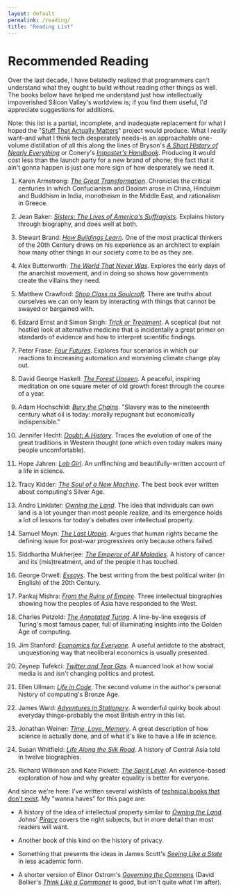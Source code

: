 ```yaml
---
layout: default
permalink: /reading/
title: "Reading List"
---
```

# Recommended Reading

Over the last decade,
I have belatedly realized that programmers can't understand what they ought to build
without reading other things as well.
The books below have helped me understand
just how intellectually impoverished Silicon Valley's worldview is;
if you find them useful,
I'd appreciate suggestions for additions.

Note: this list is a partial, incomplete, and inadequate replacement for
what I hoped the "[Stuff That Actually Matters][stam]" project would produce.
What I *really* want–and what I think tech desperately needs–is
an approachable one-volume distillation of all this
along the lines of Bryson's *[A Short History of Nearly Everything][everything]*
or Conery's *[Imposter's Handbook][imposters]*.
Producing it would cost less than the launch party for a new brand of phone;
the fact that it ain't gonna happen is just one more sign of how desperately we need it.

1. Karen Armstrong: *[The Great Transformation][great-transformation]*.
   Chronicles the critical centuries in which Confucianism and Daoism arose in China,
   Hinduism and Buddhism in India,
   monotheism in the Middle East,
   and rationalism in Greece.

1. Jean Baker: *[Sisters: The Lives of America's Suffragists][sisters]*.
   Explains history through biography,
   and does well at both.

1. Stewart Brand: *[How Buildings Learn][hbl]*.
   One of the most practical thinkers of the 20th Century draws on his experience as an architect
   to explain how many other things in our society come to be as they are.

1. Alex Butterworth: *[The World That Never Was][anarchists]*.
   Explores the early days of the anarchist movement,
   and in doing so shows how governments create the villains they need.

1. Matthew Crawford: *[Shop Class as Soulcraft][shop-class]*.
   There are truths about ourselves we can only learn
   by interacting with things that cannot be swayed or bargained with.

1. Edzard Ernst and Simon Singh: *[Trick or Treatment][trick-treatment]*.
   A sceptical (but not hostile) look at alternative medicine
   that is incidentally a great primer on standards of evidence
   and how to interpret scientific findings.

1. Peter Frase: *[Four Futures][four-futures]*.
   Explores four scenarios in which our reactions to increasing automation and worsening climate change
   play out.

1. David George Haskell: *[The Forest Unseen][forest-unseen]*.
   A peaceful, inspiring meditation on one square meter of old growth forest
   through the course of a year.

1. Adam Hochschild: *[Bury the Chains][chains]*.
   "Slavery was to the nineteenth century what oil is today:
   morally repugnant but economically indispensible."

1. Jennifer Hecht: *[Doubt: A History][doubt]*.
   Traces the evolution of one of the great traditions in Western thought
   (one which even today makes many people uncomfortable).

1. Hope Jahren: *[Lab Girl][lab-girl]*.
   An unflinching and beautifully-written account of a life in science. 

1. Tracy Kidder: *[The Soul of a New Machine][soul-machine]*.
   The best book ever written about computing's Silver Age.

1. Andro Linklater: *[Owning the Land][owning-land]*.
   The idea that individuals can own land is a lot younger than most people realize,
   and its emergence holds a lot of lessons for today's debates over intellectual property.

1. Samuel Moyn: *[The Last Utopia][last-utopia]*.
   Argues that human rights became the defining issue for post-war progressives
   only because others failed.

1. Siddhartha Mukherjee: *[The Emperor of All Maladies][emperor-maladies]*.
   A history of cancer and its (mis)treatment,
   and of the people it has touched.

1. George Orwell: *[Essays][orwell]*.
   The best writing from the best political writer (in English) of the 20th Century.

1. Pankaj Mishra: *[From the Ruins of Empire][empire]*.
   Three intellectual biographies showing how the peoples of Asia have responded to the West.

1. Charles Petzold: *[The Annotated Turing][annotated-turing]*.
   A line-by-line exegesis of Turing's most famous paper,
   full of illuminating insights into the Golden Age of computing.

1. Jim Stanford: *[Economics for Everyone][economics-everyone]*.
   A useful antidote to the abstract, unquestioning way that neoliberal economics is usually presented.

1. Zeynep Tufekci: *[Twitter and Tear Gas][twitter-tear-gas]*.
   A nuanced look at how social media is and isn't changing politics and protest.

1. Ellen Ullman: *[Life in Code][life-code]*.
   The second volume in the author's personal history of computing's Bronze Age.

1. James Ward: *[Adventures in Stationery][stationery]*.
   A wonderful quirky book about everyday things–probably the most British entry in this list.

1. Jonathan Weiner: *[Time, Love, Memory][tlm]*.
   A great description of how science is actually done,
   and of what it's like to have a life in science.

1. Susan Whitfield: *[Life Along the Silk Road][silk-road]*.
   A history of Central Asia told in twelve biographies.

1. Richard Wilkinson and Kate Pickett: *[The Spirit Level][spirit-level]*.
   An evidence-based exploration of how and why greater equality is better for everyone.

And since we're here:
I've written several wishlists of [technical books that don't exist][not-on-the-shelves].
My "wanna haves" for this page are:

- A history of the idea of intellectual property similar to *[Owning the Land][owning-land]*.
  Johns' *[Piracy](https://www.amazon.com/Piracy-Intellectual-Property-Gutenberg-Gates/dp/0226401197/)*
  covers the right subjects,
  but in more detail than most readers will want.

- Another book of this kind on the history of privacy.

- Something that presents the ideas in James Scott's *[Seeing Like a State][seeing-like-state]*
  in less academic form.

- A shorter version of Elinor Ostrom's *[Governing the Commons][governing-commons]*
  (David Bollier's *[Think Like a Commoner][think-like-commoner]* is good,
  but isn't quite what I'm after).

[adult-motivation]: https://www.amazon.com/Enhancing-Adult-Motivation-Learn-Comprehensive/dp/1119077990/
[anarchists]: https://www.amazon.com/World-That-Never-Was-Anarchists/dp/037542511X/
[annotated-turing]: https://www.amazon.com/Annotated-Turing-Through-Historic-Computability/dp/0470229055/
[babt]: https://www.amazon.com/Building-Better-Teacher-Teaching-Everyone/dp/0393351084/
[bpco]: https://www.amazon.com/Building-Powerful-Community-Organizations-Personal/dp/0977151808/
[chains]: https://www.amazon.com/Bury-Chains-Prophets-Rebels-Empires/dp/0618619070/
[clubhouse]: https://www.amazon.com/Unlocking-Clubhouse-Women-Computing-Press/dp/0262632691/
[cs-teaching-guide]: https://www.amazon.com/Guide-Teaching-Computer-Science-Activity-Based/dp/1447166299/
[datacamp]: http://datacamp.com
[discussion-book]: https://www.amazon.com/Discussion-Book-Great-People-Talking/dp/1119049717/
[dont-like-school]: https://www.amazon.com/Why-Dont-Students-Like-School/dp/047059196X/
[doubt]: https://www.amazon.com/Doubt-Doubters-Innovation-Jefferson-Dickinson/dp/0060097957/
[economics-everyone]: https://www.amazon.com/Economics-Everyone-Second-Short-Capitalism/dp/0745335780/
[emperor-maladies]: https://www.amazon.com/Emperor-All-Maladies-Biography-Cancer/dp/1439170916/
[empire]: https://www.amazon.com/Ruins-Empire-Intellectuals-Remade-Asia/dp/0374249598/
[everything]: https://www.amazon.com/Short-History-Nearly-Everything/dp/0767908171/
[fearless]: https://www.amazon.com/Fearless-Change-Patterns-Introducing-Ideas/dp/0201741571/
[finnish-lessons]: https://www.amazon.com/Finnish-Lessons-2-0-Educational-Finland/dp/0807755850/
[forest-unseen]: https://www.amazon.com/Forest-Unseen-Years-Watch-Nature/dp/0143122940/
[four-futures]: https://www.amazon.com/Four-Futures-After-Capitalism-Jacobin/dp/1781688133/
[governing-commons]: https://www.amazon.com/Governing-Commons-Evolution-Institutions-Collective/dp/1107569788/
[great-transformation]: https://www.amazon.com/Four-Futures-After-Capitalism-Jacobin/dp/1781688133/
[guzdial-blog]: https://computinged.wordpress.com/
[guzdial-lcd]: https://www.amazon.com/Learner-Centered-Design-Computing-Education-Human-centered/dp/1627053514/
[hbl]: https://www.amazon.com/How-Buildings-Learn-Happens-Theyre/dp/0140139966/
[hlw]: https://www.amazon.com/How-Learning-Works-Research-Based-Principles/dp/0470484101/
[icer]: https://sigcse.org/sigcse/events/icer
[imposters]: https://bigmachine.io/products/the-imposters-handbook
[iticse]: https://sigcse.org/sigcse/events/iticse
[lab-girl]: https://www.amazon.com/Lab-Girl-Hope-Jahren/dp/1101873728/
[lang-cheating]: https://www.amazon.com/Cheating-Lessons-Learning-Academic-Dishonesty/dp/0674724631/
[last-utopia]: https://www.amazon.com/Last-Utopia-Human-Rights-History/dp/0674048725/
[learning-scientists]: http://www.learningscientists.org/
[life-code]: https://www.amazon.com/Life-Code-Personal-History-Technology/dp/0374534519/
[lower-ed]: https://www.amazon.com/Lower-Ed-Troubling-Profit-Colleges/dp/1620970600/
[minds-online]: https://www.amazon.com/Minds-Online-Teaching-Effectively-Technology/dp/0674660021/
[mindstorms]: https://www.amazon.com/Mindstorms-Children-Computers-Powerful-Ideas/dp/0465046746/
[monsters-ed-tech]: http://monsters.hackeducation.com/
[not-on-the-shelves]: {{site.github.url}}/talks/not-on-the-shelves/
[orwell]: https://www.amazon.com/Essays-Everymans-Library-Contemporary-Classics/dp/0375415033/
[owning-land]: https://www.amazon.com/Owning-Earth-Transforming-History-Ownership/dp/1620402890/
[physics]: https://www.amazon.com/Physics-Future-Presidents-Science-Headlines/dp/0393337111/
[seeing-like-state]: https://www.amazon.com/Seeing-Like-State-Condition-Institution/dp/0300070160/
[shallow-end]: https://www.amazon.com/Stuck-Shallow-End-Education-Computing/dp/0262514044/
[shop-class]: https://www.amazon.com/Shop-Class-Soulcraft-Inquiry-Value/dp/0143117467/
[sigcse]: https://sigcse.org/sigcse/events/symposia
[silk-road]: https://www.amazon.com/Life-along-Silk-Road-Second/dp/0520280598/
[sisters]: https://www.amazon.com/Sisters-Americas-Suffragists-Jean-Baker/dp/0809087030/
[small-teaching]: https://www.amazon.com/Small-Teaching-Everyday-Lessons-Learning/dp/1118944496/
[soul-machine]: https://www.amazon.com/Soul-New-Machine-Tracy-Kidder/dp/0316491977
[spirit-level]: https://www.amazon.com/Spirit-Level-Equality-Societies-Stronger/dp/1608190366/
[stam]: {{site.github.url}}/2016/11/13/stuff-that-actually-matters.html
[stationery]: https://www.amazon.com/Adventures-Stationery-Journey-Through-Pencil/dp/1846686164/
[teacher-psychology]: https://www.amazon.com/Every-Teacher-Needs-About-Psychology/dp/1909717851/
[teaching-for-learning]: https://www.amazon.com/Teaching-Learning-Intentionally-Educational-Activities/dp/0415699363/
[teaching-what-you-dont-know]: https://www.amazon.com/Teaching-What-You-Dont-Know/dp/0674035801/
[think-like-commoner]: https://www.amazon.com/Think-Like-Commoner-Introduction-Commons/dp/0865717680/
[tlm]: https://www.amazon.com/Time-Love-Memory-Biologist-Behavior/dp/0679763902/
[trick-treatment]: https://www.amazon.com/Trick-Treatment-Undeniable-Alternative-Medicine/dp/0393337782/
[twitter-tear-gas]: https://www.amazon.com/Twitter-Tear-Gas-Fragility-Networked/dp/0300215126/
[urban-myths]: https://www.amazon.com/Urban-Myths-about-Learning-Education/dp/0128015373/
